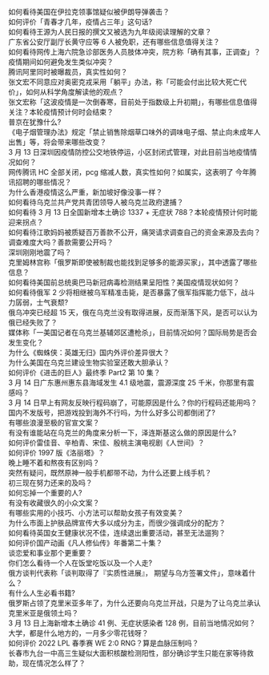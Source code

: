 如何看待美国在伊拉克领事馆疑似被伊朗导弹袭击？  
如何评价「青春才几年，疫情占三年」这句话?  
如何看待王源为人民日报的撰文又被选为九年级阅读理解的文章？  
广东省公安厅副厅长黄守应等 6 人被免职，还有哪些信息值得关注？  
如何看待网传上海六院急诊部医务人员肢体冲突，院方称「确有其事，正调查」？疫情期间如何避免发生类似冲突？  
腾讯阿里同时被曝裁员，真实性如何？  
张文宏不同意应对奥密克戎采用「躺平」办法，称「可能会付出比较大死亡代价」，如何从科学角度解读他的观点？  
张文宏称「这波疫情是一次倒春寒，目前处于指数级上升初期」，有哪些信息值得关注？本轮疫情预计何时会结束？  
普京在犹豫什么?  
《电子烟管理办法》规定「禁止销售除烟草口味外的调味电子烟、禁止向未成年人出售」等，将会带来哪些改变？  
3 月 13 日深圳因疫情防控公交地铁停运，小区封闭式管理，对此目前当地疫情情况如何？  
网传腾讯 HC 全部关闭，pcg 缩减人数，真实性如何？如属实，这表明了 今年腾讯招聘的哪些情况？  
为什么香港疫情这么严重，新加坡好像没事一样？  
如何看待乌克兰共产党共青团领导人被乌克兰政府逮捕？  
如何看待 3 月 13 日全国新增本土确诊 1337 + 无症状 788？本轮疫情预计何时能迎来拐点？  
如何看待江歌妈妈被质疑百万善款不公开，痛哭请求调查自己的资金来源及去向？调查难度大吗？善款需要公开吗？  
深圳刚刚地震了吗？  
克里姆林宫称「俄罗斯即使被制裁也能找到足够多的能源买家」，其中透露了哪些信息？  
如何看待美国前总统奥巴马新冠病毒检测结果呈阳性？美国疫情现状如何？  
如何看待俄军 2 少将相继被乌军精准击毙，是否暴露了俄军指挥能力低下，战斗力孱弱，士气衰颓?  
俄乌冲突已经超 15 天，俄在乌克兰没有取得进展，反而渐落下风，是否可以认为俄已经失败了？  
媒体称「一美国记者在乌克兰基辅郊区遭枪杀」，目前情况如何？国际局势是否会发生变化？  
为什么《蜘蛛侠：英雄无归》国内外评价差异很大？  
为什么美国在乌克兰建设生物实验室还敢大胆承认？  
如何评价《进击的巨人》最终季 Part2 第 10 集？  
3 月 14 日广东惠州惠东县海域发生 4.1 级地震，震源深度 25 千米，你那里有震感吗？  
3 月 14 日早上有网友反映行程码崩了，可能原因是什么？你的行程码还能用吗？  
国内不发版号，把游戏投到海外不行吗，为什么好多公司都倒闭了?  
有哪些浪漫至极的官宣文案？  
有没有谁能站在乌克兰的角度来分析一下，泽连斯基这么做的原因是什么?  
如何评价雷佳音、辛柏青、宋佳、殷桃主演电视剧《人世间》？  
如何评价 1997 版《洛丽塔》？  
晚上睡不着和熬夜有区别吗？  
突然有疑问，既然原神一般手机都带不动，为什么还要上线手机？  
初三现在努力还来的及吗？  
如何忘掉一个重要的人?  
有没有收藏很久的小众文案？  
有哪些实用的小技巧、小方法可以帮助女孩子有效变美？  
为什么市面上护肤品牌宣传大多以成分为主，而很少强调成分的配方？  
如何看待英国女王健康状况不佳，连续退出重要活动，甚至无法遛狗？  
如何评价国产动画《凡人修仙传》年番第二十集？  
谈恋爱和事业那个更重要？  
你们怎么看待一个人在饭堂吃饭以及一个人走?  
俄方谈判代表称「谈判取得了『实质性进展』， 期望与乌方签署文件」，意味着什么？  
有什么人生必看书籍?  
俄罗斯占领了克里米亚多年了，为什么还要向乌克兰开战，只是为了让乌克兰承认克里米亚是俄领土吗？  
3 月 13 日上海新增本土确诊 41 例、无症状感染者 128 例，目前当地情况如何？  
大学，都是什么地方的，一月多少零花钱呀？  
如何评价 2022 LPL 春季赛 WE 2:0 RNG？算是血脉压制吗？  
长春市九台一中高三生疑似大面积核酸检测阳性，部分确诊学生只能在家等待救助，现在情况怎么样了？  
